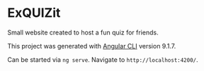 # ExQUIZit

Small website created to host a fun quiz for friends.

This project was generated with [Angular CLI](https://github.com/angular/angular-cli) version 9.1.7.

Can be started via `ng serve`. Navigate to `http://localhost:4200/`.
